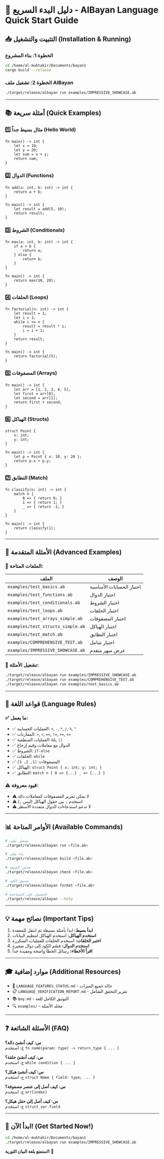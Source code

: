 # 🚀 دليل البدء السريع - AlBayan Language Quick Start Guide

## 📥 التثبيت والتشغيل (Installation & Running)

### الخطوة 1: بناء المشروع
```bash
cd /home/al-mubtakir/Documents/bayan1
cargo build --release
```

### الخطوة 2: تشغيل ملف AlBayan
```bash
./target/release/albayan run examples/IMPRESSIVE_SHOWCASE.ab
```

---

## 📚 أمثلة سريعة (Quick Examples)

### 1️⃣ مثال بسيط جداً (Hello World)
```albayan
fn main() -> int {
    let x = 10;
    let y = 20;
    let sum = x + y;
    return sum;
}
```

### 2️⃣ الدوال (Functions)
```albayan
fn add(a: int, b: int) -> int {
    return a + b;
}

fn main() -> int {
    let result = add(5, 10);
    return result;
}
```

### 3️⃣ الشروط (Conditionals)
```albayan
fn max(a: int, b: int) -> int {
    if a > b {
        return a;
    } else {
        return b;
    }
}

fn main() -> int {
    return max(10, 20);
}
```

### 4️⃣ الحلقات (Loops)
```albayan
fn factorial(n: int) -> int {
    let result = 1;
    let i = 1;
    while i <= n {
        result = result * i;
        i = i + 1;
    }
    return result;
}

fn main() -> int {
    return factorial(5);
}
```

### 5️⃣ المصفوفات (Arrays)
```albayan
fn main() -> int {
    let arr = [1, 2, 3, 4, 5];
    let first = arr[0];
    let second = arr[1];
    return first + second;
}
```

### 6️⃣ الهياكل (Structs)
```albayan
struct Point {
    x: int;
    y: int;
}

fn main() -> int {
    let p = Point { x: 10, y: 20 };
    return p.x + p.y;
}
```

### 7️⃣ التطابق (Match)
```albayan
fn classify(n: int) -> int {
    match n {
        0 => { return 0; }
        1 => { return 1; }
        _ => { return -1; }
    }
}

fn main() -> int {
    return classify(1);
}
```

---

## 🎯 الأمثلة المتقدمة (Advanced Examples)

### 📁 الملفات المتاحة:

| الملف | الوصف |
|------|-------|
| `examples/test_basics.ab` | اختبار الحسابات الأساسية |
| `examples/test_functions.ab` | اختبار الدوال |
| `examples/test_conditionals.ab` | اختبار الشروط |
| `examples/test_loops.ab` | اختبار الحلقات |
| `examples/test_arrays_simple.ab` | اختبار المصفوفات |
| `examples/test_structs_simple.ab` | اختبار الهياكل |
| `examples/test_match.ab` | اختبار التطابق |
| `examples/COMPREHENSIVE_TEST.ab` | اختبار شامل |
| `examples/IMPRESSIVE_SHOWCASE.ab` | عرض مبهر متقدم |

### 🚀 تشغيل الأمثلة:
```bash
./target/release/albayan run examples/IMPRESSIVE_SHOWCASE.ab
./target/release/albayan run examples/COMPREHENSIVE_TEST.ab
./target/release/albayan run examples/test_basics.ab
```

---

## 🔧 قواعد اللغة (Language Rules)

### ✅ ما يعمل:
- ✅ العمليات الحسابية: `+`, `-`, `*`, `/`, `%`, `^`
- ✅ المقارنات: `>`, `<`, `==`, `!=`, `>=`, `<=`
- ✅ العمليات المنطقية: `&&`, `||`
- ✅ الدوال مع معاملات وقيم إرجاع
- ✅ الشروط: `if-else`
- ✅ الحلقات: `while`
- ✅ المصفوفات: `[1, 2, 3]`
- ✅ الهياكل: `struct Point { x: int; y: int; }`
- ✅ التطابق: `match n { 0 => {...} _ => {...} }`

### ⚠️ قيود معروفة:
- ⚠️ لا يمكن تمرير المصفوفات كمعاملات دالة
- ⚠️ استخدم `;` بين حقول الهياكل (ليس `,`)
- ⚠️ لا تدعم استدعاءات الدوال متعددة الأسطر

---

## 📊 الأوامر المتاحة (Available Commands)

```bash
# تشغيل ملف
./target/release/albayan run <file.ab>

# بناء ملف
./target/release/albayan build <file.ab>

# فحص الصيغة
./target/release/albayan check <file.ab>

# تنسيق الكود
./target/release/albayan format <file.ab>

# الحصول على المساعدة
./target/release/albayan --help
```

---

## 💡 نصائح مهمة (Important Tips)

1. **ابدأ بسيط:** ابدأ بأمثلة بسيطة ثم انتقل للمعقدة
2. **استخدم الهياكل:** استخدم الهياكل لتنظيم البيانات
3. **اختبر الحلقات:** استخدم الحلقات للعمليات المتكررة
4. **استخدم الدوال:** قسّم الكود إلى دوال صغيرة
5. **اقرأ الأخطاء:** رسائل الخطأ واضحة ومفيدة جداً

---

## 🎓 موارد إضافية (Additional Resources)

- 📖 `LANGUAGE_FEATURES_STATUS.md` - حالة جميع الميزات
- 📋 `LANGUAGE_VERIFICATION_REPORT.md` - تقرير التحقق الشامل
- 📚 `bay.md` - التوثيق الكامل للغة
- 🔍 `examples/` - مجلد الأمثلة

---

## ❓ الأسئلة الشائعة (FAQ)

**س: كيف أنشئ دالة؟**  
ج: استخدم `fn name(param: type) -> return_type { ... }`

**س: كيف أنشئ حلقة؟**  
ج: استخدم `while condition { ... }`

**س: كيف أنشئ هيكل؟**  
ج: استخدم `struct Name { field: type; ... }`

**س: كيف أصل إلى عنصر مصفوفة؟**  
ج: استخدم `arr[index]`

**س: كيف أصل إلى حقل هيكل؟**  
ج: استخدم `struct_var.field`

---

## 🎉 ابدأ الآن! (Get Started Now!)

```bash
cd /home/al-mubtakir/Documents/bayan1
./target/release/albayan run examples/IMPRESSIVE_SHOWCASE.ab
```

**استمتع بلغة البيان الثورية!** 🌟


